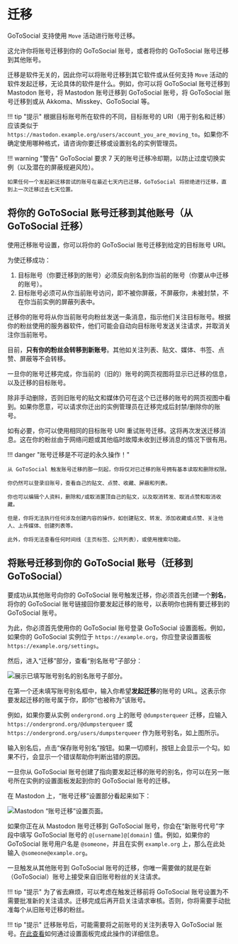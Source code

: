 # 迁移

GoToSocial 支持使用 `Move` 活动进行账号迁移。

这允许你将账号迁移到你的 GoToSocial 账号，或者将你的 GoToSocial 账号迁移到其他账号。

迁移是软件无关的，因此你可以将账号迁移到其它软件或从任何支持 `Move` 活动的软件发起迁移，无论具体的软件是什么。例如，你可以将 GoToSocial 账号迁移到 Mastodon 账号，将 Mastodon 账号迁移到 GoToSocial 账号，将 GoToSocial 账号迁移到或从 Akkoma、Misskey、GoToSocial 等。

!!! tip "提示"
    根据目标账号所在软件的不同，目标账号的 URI（用于别名和迁移）应该类似于 `https://mastodon.example.org/users/account_you_are_moving_to`。如果你不确定使用哪种格式，请咨询你要迁移或设置别名的实例管理员。

!!! warning "警告"
    GoToSocial 要求 7 天的账号迁移冷却期，以防止过度切换实例（以及潜在的屏蔽规避风险）。
    
    如果任何一个发起新迁移尝试的账号在最近七天内已迁移，GoToSocial 将拒绝进行迁移，直到上一次迁移过去七天位置。

## 将你的 GoToSocial 账号迁移到其他账号（从 GoToSocial 迁移）

使用迁移账号设置，你可以将你的 GoToSocial 账号迁移到给定的目标账号 URI。

为使迁移成功：

1. 目标账号（你要迁移到的账号）必须反向别名到你当前的账号（你要从中迁移的账号）。
2. 目标账号必须可从你当前账号访问，即不被你屏蔽，不屏蔽你，未被封禁，不在你当前实例的屏蔽列表中。

迁移你的账号将从你当前账号向粉丝发送一条消息，指示他们关注目标账号。根据你的粉丝使用的服务器软件，他们可能会自动向目标账号发送关注请求，并取消关注你当前账号。

目前，**只有你的粉丝会转移到新账号**。其他如关注列表、贴文、媒体、书签、点赞、屏蔽等不会转移。

一旦你的账号迁移完成，你当前的（旧的）账号的网页视图将显示已迁移的信息，以及迁移的目标账号。

除非手动删除，否则旧账号的贴文和媒体仍可在这个已迁移的账号的网页视图中看到。如果你愿意，可以请求你迁出的实例管理员在迁移完成后封禁/删除你的账号。

如有必要，你可以使用相同的目标账号 URI 重试账号迁移。这将再次发送迁移消息。这在你的粉丝由于网络问题或其他临时故障未收到迁移消息的情况下很有用。

!!! danger "账号迁移是不可逆的永久操作！"
    
    从 GoToSocial 触发账号迁移的那一刻起，你将仅对已迁移的账号拥有基本读取和删除权限。
    
    你仍然可以登录旧账号，查看自己的贴文、点赞、收藏、屏蔽和列表。
    
    你也可以编辑个人资料，删除和/或取消置顶自己的贴文，以及取消转发、取消点赞和取消收藏。
    
    但是，你将无法执行任何涉及创建内容的操作，如创建贴文、转发、添加收藏或点赞、关注他人、上传媒体、创建列表等。
    
    此外，你将无法查看任何时间线（主页标签、公共列表），或使用搜索功能。

## 将账号迁移到你的 GoToSocial 账号（迁移到 GoToSocial）

要成功从其他账号向你的 GoToSocial 账号触发迁移，你必须首先创建一个**别名**，将你的 GoToSocial 账号链接回你要发起迁移的账号，以表明你也拥有要迁移到的 GoToSocial 账号。

为此，你必须首先使用你的 GoToSocial 账号登录 GoToSocial 设置面板。例如，如果你的 GoToSocial 实例位于 `https://example.org`，你应登录设置面板 `https://example.org/settings`。

然后，进入“迁移”部分，查看“别名账号”子部分：

![展示已填写账号别名的别名账号子部分。](../public/migration-aliasing.png)

在第一个还未填写账号别名框中，输入你希望**发起迁移**的账号的 URL。这表示你要发起迁移的账号属于你，即你“也被称为”该账号。

例如，如果你要从实例 `ondergrond.org` 上的账号 `@dumpsterqueer` 迁移，应输入 `https://ondergrond.org/@dumpsterqueer` 或 `https://ondergrond.org/users/dumpsterqueer` 作为账号别名，如上图所示。

输入别名后，点击“保存账号别名”按钮。如果一切顺利，按钮上会显示一个勾。如果不行，会显示一个错误帮助你判断出错的原因。

一旦你从 GoToSocial 账号创建了指向要发起迁移的账号的别名，你可以在另一账号所在实例的设置面板发起到你的 GoToSocial 账号的迁移。

在 Mastodon 上，“账号迁移”设置部分看起来如下：

![Mastodon “账号迁移”设置页面。](../public/migration-mastodon.png)

如果你正在从 Mastodon 账号迁移到 GoToSocial 账号，你会在“新账号代号”字段中填写 GoToSocial 账号的 `@[username]@[domain]` 值。例如，如果你的 GoToSocial 账号用户名是 `@someone`，并且在实例 `example.org` 上，那么在此处输入 `@someone@example.org`。

一旦触发从其他账号到 GoToSocial 账号的迁移，你唯一需要做的就是在新（GoToSocial）账号上接受来自旧账号粉丝的关注请求。

!!! tip "提示"
    为了省去麻烦，可以考虑在触发迁移前将 GoToSocial 账号设置为不需要批准新的关注请求。迁移完成后再开启关注请求审核。否则，你将需要手动批准每个从旧账号迁移的粉丝。

!!! tip "提示"
    迁移账号后，可能需要将之前账号的关注列表导入 GoToSocial 账号。[在此查看](./settings.md#import)如何通过设置面板完成此操作的详细信息。
